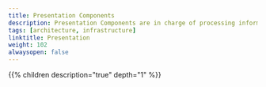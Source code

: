 ```yaml
---
title: Presentation Components
description: Presentation Components are in charge of processing information and making it accessible to users. 
tags: [architecture, infrastructure]
linktitle: Presentation
weight: 102
alwaysopen: false
---
```





{{% children description="true" depth="1" %}}
